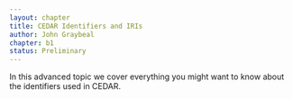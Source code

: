 ```yaml
---
layout: chapter
title: CEDAR Identifiers and IRIs
author: John Graybeal
chapter: b1
status: Preliminary
---
```


In this advanced topic we cover everything you might want to know about the identifiers used in CEDAR. 

